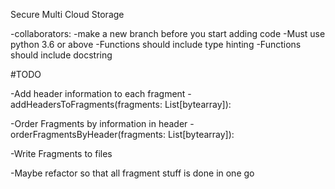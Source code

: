 Secure Multi Cloud Storage

-collaborators: 
	-make a new branch before you start adding code
	-Must use python 3.6 or above
	-Functions should include type hinting
	-Functions should include docstring

#TODO

-Add header information to each fragment
	-addHeadersToFragments(fragments: List[bytearray]):

-Order Fragments by information in header
	-orderFragmentsByHeader(fragments: List[bytearray]):

-Write Fragments to files

-Maybe refactor so that all fragment stuff is done in one go

